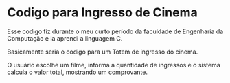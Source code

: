 # Codigo para Ingresso de Cinema
Esse codigo fiz durante o meu curto período da faculdade de Engenharia da Computação e la aprendi a linguagem C.

Basicamente seria o codigo para um Totem de ingresso do cinema.

O usuário escolhe um filme, informa a quantidade de ingressos e o sistema calcula o valor total, mostrando um comprovante.
